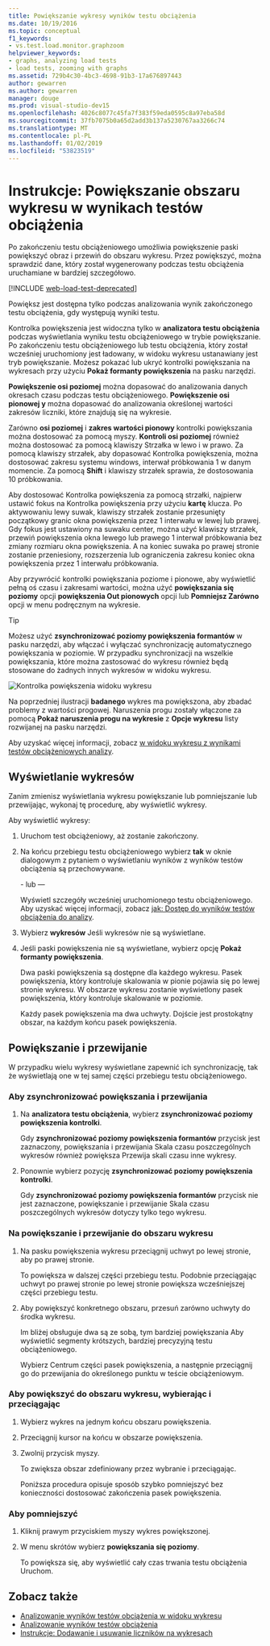 ```yaml
---
title: Powiększanie wykresy wyników testu obciążenia
ms.date: 10/19/2016
ms.topic: conceptual
f1_keywords:
- vs.test.load.monitor.graphzoom
helpviewer_keywords:
- graphs, analyzing load tests
- load tests, zooming with graphs
ms.assetid: 729b4c30-4bc3-4698-91b3-17a676897443
author: gewarren
ms.author: gewarren
manager: douge
ms.prod: visual-studio-dev15
ms.openlocfilehash: 4026c8077c45fa7f383f59eda0595c8a97eba58d
ms.sourcegitcommit: 37fb7075b0a65d2add3b137a5230767aa3266c74
ms.translationtype: MT
ms.contentlocale: pl-PL
ms.lasthandoff: 01/02/2019
ms.locfileid: "53823519"
---
```

# <a name="how-to-zoom-in-on-a-region-of-the-graph-in-load-test-results"></a>Instrukcje: Powiększanie obszaru wykresu w wynikach testów obciążenia

Po zakończeniu testu obciążeniowego umożliwia powiększenie paski powiększyć obraz i przewiń do obszaru wykresu. Przez powiększyć, można sprawdzić dane, który został wygenerowany podczas testu obciążenia uruchamiane w bardziej szczegółowo.

[!INCLUDE [web-load-test-deprecated](includes/web-load-test-deprecated.md)]

Powiększ jest dostępna tylko podczas analizowania wynik zakończonego testu obciążenia, gdy występują wyniki testu.

Kontrolka powiększenia jest widoczna tylko w **analizatora testu obciążenia** podczas wyświetlania wyniku testu obciążeniowego w trybie powiększanie. Po zakończeniu testu obciążeniowego lub testu obciążenia, który został wcześniej uruchomiony jest ładowany, w widoku wykresu ustanawiany jest tryb powiększanie. Możesz pokazać lub ukryć kontrolki powiększania na wykresach przy użyciu **Pokaż formanty powiększenia** na pasku narzędzi.

**Powiększenie osi poziomej** można dopasować do analizowania danych okresach czasu podczas testu obciążeniowego. **Powiększenie osi pionowej y** można dopasować do analizowania określonej wartości zakresów liczniki, które znajdują się na wykresie.

Zarówno **osi poziomej** i **zakres wartości pionowy** kontrolki powiększania można dostosować za pomocą myszy. **Kontroli osi poziomej** również można dostosować za pomocą klawiszy Strzałka w lewo i w prawo. Za pomocą klawiszy strzałek, aby dopasować Kontrolka powiększenia, można dostosować zakresu systemu windows, interwał próbkowania 1 w danym momencie. Za pomocą **Shift** i klawiszy strzałek sprawia, że dostosowania 10 próbkowania.

Aby dostosować Kontrolka powiększenia za pomocą strzałki, najpierw ustawić fokus na Kontrolka powiększenia przy użyciu **kartę** klucza. Po aktywowaniu lewy suwak, klawiszy strzałek zostanie przesunięty początkowy granic okna powiększenia przez 1 interwału w lewej lub prawej. Gdy fokus jest ustawiony na suwaku center, można użyć klawiszy strzałek, przewiń powiększenia okna lewego lub prawego 1 interwał próbkowania bez zmiany rozmiaru okna powiększenia. A na koniec suwaka po prawej stronie zostanie przeniesiony, rozszerzenia lub ograniczenia zakresu koniec okna powiększenia przez 1 interwału próbkowania.

Aby przywrócić kontrolki powiększania poziome i pionowe, aby wyświetlić pełną oś czasu i zakresami wartości, można użyć **powiększania się poziomy** opcji **powiększenia Out pionowych** opcji lub **Pomniejsz Zarówno** opcji w menu podręcznym na wykresie.

> [!TIP]
> Możesz użyć **zsynchronizować poziomy powiększenia formantów** w pasku narzędzi, aby włączać i wyłączać synchronizację automatycznego powiększania w poziomie. W przypadku synchronizacji na wszelkie powiększania, które można zastosować do wykresu również będą stosowane do żadnych innych wykresów w widoku wykresu.

![Kontrolka powiększenia widoku wykresu](../test/media/ltest_zoomcontrol.png)

Na poprzedniej ilustracji **badanego** wykres ma powiększona, aby zbadać problemy z wartości progowej. Naruszenia progu zostały włączone za pomocą **Pokaż naruszenia progu na wykresie** z **Opcje wykresu** listy rozwijanej na pasku narzędzi.

Aby uzyskać więcej informacji, zobacz [w widoku wykresu z wynikami testów obciążeniowych analizy](../test/analyze-load-test-results-in-the-graphs-view.md).

## <a name="display-graphs"></a>Wyświetlanie wykresów

Zanim zmienisz wyświetlania wykresu powiększanie lub pomniejszanie lub przewijając, wykonaj tę procedurę, aby wyświetlić wykresy.

Aby wyświetlić wykresy:

1.  Uruchom test obciążeniowy, aż zostanie zakończony.

2.  Na końcu przebiegu testu obciążeniowego wybierz **tak** w oknie dialogowym z pytaniem o wyświetlaniu wyników z wyników testów obciążenia są przechowywane.

     \- lub —

     Wyświetl szczegóły wcześniej uruchomionego testu obciążeniowego. Aby uzyskać więcej informacji, zobacz [jak: Dostęp do wyników testów obciążenia do analizy](../test/how-to-access-load-test-results-for-analysis.md).

3.  Wybierz **wykresów** Jeśli wykresów nie są wyświetlane.

4.  Jeśli paski powiększenia nie są wyświetlane, wybierz opcję **Pokaż formanty powiększenia**.

     Dwa paski powiększenia są dostępne dla każdego wykresu. Pasek powiększenia, który kontroluje skalowania w pionie pojawia się po lewej stronie wykresu. W obszarze wykresu zostanie wyświetlony pasek powiększenia, który kontroluje skalowanie w poziomie.

     Każdy pasek powiększenia ma dwa uchwyty. Dojście jest prostokątny obszar, na każdym końcu pasek powiększenia.

## <a name="zoom-and-scroll"></a>Powiększanie i przewijanie

W przypadku wielu wykresy wyświetlane zapewnić ich synchronizację, tak że wyświetlają one w tej samej części przebiegu testu obciążeniowego.

### <a name="to-synchronize-zooming-and-scrolling"></a>Aby zsynchronizować powiększania i przewijania

1.  Na **analizatora testu obciążenia**, wybierz **zsynchronizować poziomy powiększenia kontrolki**.

     Gdy **zsynchronizować poziomy powiększenia formantów** przycisk jest zaznaczony, powiększania i przewijania Skala czasu poszczególnych wykresów również powiększa Przewija skali czasu inne wykresy.

2.  Ponownie wybierz pozycję **zsynchronizować poziomy powiększenia kontrolki**.

     Gdy **zsynchronizować poziomy powiększenia formantów** przycisk nie jest zaznaczone, powiększanie i przewijanie Skala czasu poszczególnych wykresów dotyczy tylko tego wykresu.

### <a name="to-zoom-and-scroll-to-a-region-of-the-graph"></a>Na powiększanie i przewijanie do obszaru wykresu

1.  Na pasku powiększenia wykresu przeciągnij uchwyt po lewej stronie, aby po prawej stronie.

     To powiększa w dalszej części przebiegu testu. Podobnie przeciągając uchwyt po prawej stronie po lewej stronie powiększa wcześniejszej części przebiegu testu.

2.  Aby powiększyć konkretnego obszaru, przesuń zarówno uchwyty do środka wykresu.

     Im bliżej obsługuje dwa są ze sobą, tym bardziej powiększania Aby wyświetlić segmenty krótszych, bardziej precyzyjną testu obciążeniowego.

     Wybierz Centrum części pasek powiększenia, a następnie przeciągnij go do przewijania do określonego punktu w teście obciążeniowym.

### <a name="to-zoom-to-a-region-of-the-graph-by-choosing-and-dragging"></a>Aby powiększyć do obszaru wykresu, wybierając i przeciągając

1. Wybierz wykres na jednym końcu obszaru powiększenia.

2. Przeciągnij kursor na końcu w obszarze powiększenia.

3. Zwolnij przycisk myszy.

    To zwiększa obszar zdefiniowany przez wybranie i przeciągając.

   Poniższa procedura opisuje sposób szybko pomniejszyć bez konieczności dostosować zakończenia pasek powiększenia.

### <a name="to-zoom-out"></a>Aby pomniejszyć

1.  Kliknij prawym przyciskiem myszy wykres powiększonej.

2.  W menu skrótów wybierz **powiększania się poziomy**.

     To powiększa się, aby wyświetlić cały czas trwania testu obciążenia Uruchom.

## <a name="see-also"></a>Zobacz także

- [Analizowanie wyników testów obciążenia w widoku wykresu](../test/analyze-load-test-results-in-the-graphs-view.md)
- [Analizowanie wyników testów obciążenia](../test/analyze-load-test-results-using-the-load-test-analyzer.md)
- [Instrukcje: Dodawanie i usuwanie liczników na wykresach](../test/how-to-add-and-delete-counters-on-graphs-in-load-test-results.md)